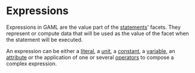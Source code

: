 
# Expressions



Expressions in GAML are the value part of the [statements](Statements)' facets. They represent or compute data that will be used as the value of the facet when the statement will be executed.

An expression can be either a [literal](Literals), a [unit](UnitsAndConstants), a [constant](UnitsAndConstants), a [variable](PseudoVariables), an [attribute](VariablesAndAttributes) or the application of one or several [operators](Operators) to compose a complex expression.